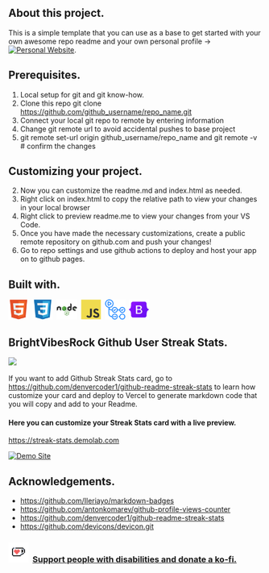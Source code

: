 ## About this project.
This is a simple template that you can use as a base to get started with your own awesome repo readme and your own personal profile -> [![Personal Website](https://img.shields.io/badge/-Website-green?style=flat&height=24&logo=website&logoColor=white)](https://brightvibesrock.github.io/brightvibes/).

## Prerequisites.

1. Local setup for git and git know-how.
2. Clone this repo git clone https://github.com/github_username/repo_name.git
3. Connect your local git repo to remote by entering information
4. Change git remote url to avoid accidental pushes to base project
5. git remote set-url origin github_username/repo_name and git remote -v # confirm the changes

## Customizing your project.
2. Now you can customize the readme.md and index.html as needed.
5. Right click on index.html to copy the relative path to view your changes in your local browser
6. Right click to preview readme.me to view your changes from your VS Code.
7. Once you have made the necessary customizations, create a public remote repository on github.com and push your changes!
8. Go to repo settings and use github actions to deploy and host your app on to github pages.

## Built with.

  <img src="./imageassets/html5-original.svg" title="HTML5" alt="HTML" width="40" height="40"/>&nbsp;
  <img src="./imageassets/css3-original.svg" title="CSS3" alt="CSS3" width="40" height="40"/>&nbsp;
  <img src="./imageassets/nodejs-original-wordmark.svg" title="NodeJS" alt="NodeJS" width="40" height="40"/>&nbsp;
  <img src="./imageassets/javascript-original.svg" title="JavaScrpt" alt="JS" width="40" height="40"/>&nbsp;
  <img src="./imageassets/githubactions-plain.svg" title="GithubActions" alt="GHA" width="40" height="40"/>&nbsp;
  <img src="./imageassets/bootstrap-original.svg" title="Bootstrap" alt="Bootstrap" width="40" height="40"/>&nbsp;

## BrightVibesRock Github User Streak Stats.

![](https://streak-stats.demolab.com/?user=brightvibesrock&theme=solarized-light&mode=weekly)

<!-- [![GitHub Streak](https://github-readme-streak-stats-7q8ynz7mj-brightvibesrocks-projects.vercel.app?user=)](https://git.io/streak-stats) -->

If you want to add Github Streak Stats card, go to https://github.com/denvercoder1/github-readme-streak-stats to learn how customize your card and deploy to Vercel to generate markdown code that you will copy and add to your Readme.

#### Here you can customize your Streak Stats card with a live preview.

<https://streak-stats.demolab.com>

[![Demo Site](https://user-images.githubusercontent.com/20955511/114579753-dbac8780-9c86-11eb-97dd-207039f67d20.gif "Demo Site")](http://streak-stats.demolab.com/demo/)

##  Acknowledgements.

* https://github.com/Ileriayo/markdown-badges
* https://github.com/antonkomarev/github-profile-views-counter
* https://github.com/denvercoder1/github-readme-streak-stats
* https://github.com/devicons/devicon.git

### <img src="./imageassets/kofi_p_logo_nolabel.png" width="40" height="40"/>&nbsp; [Support people with disabilities and donate a ko-fi.](https://ko-fi.com/brightvibesrock)

